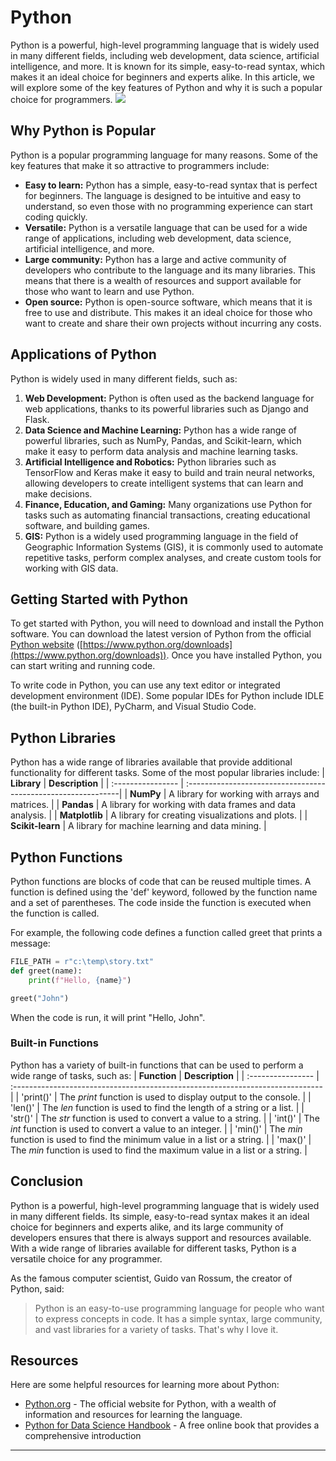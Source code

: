 # Python
Python is a powerful, high-level programming language that is widely used in many different fields, including web development, data science, artificial intelligence, and more. It is known for its simple, easy-to-read syntax, which makes it an ideal choice for beginners and experts alike. In this article, we will explore some of the key features of Python and why it is such a popular choice for programmers.
![](https://www.python.org/static/img/python-logo@2x.png) 

## Why Python is Popular
Python is a popular programming language for many reasons. Some of the key features that make it so attractive to programmers include:
- **Easy to learn:** Python has a simple, easy-to-read syntax that is perfect for beginners. The language is designed to be intuitive and easy to understand, so even those with no programming experience can start coding quickly.
- **Versatile:** Python is a versatile language that can be used for a wide range of applications, including web development, data science, artificial intelligence, and more.
- **Large community:** Python has a large and active community of developers who contribute to the language and its many libraries. This means that there is a wealth of resources and support available for those who want to learn and use Python.
- **Open source:** Python is open-source software, which means that it is free to use and distribute. This makes it an ideal choice for those who want to create and share their own projects without incurring any costs.

## Applications of Python
Python is widely used in many different fields, such as:
1. **Web Development:** Python is often used as the backend language for web applications, thanks to its powerful libraries such as Django and Flask.
2. **Data Science and Machine Learning:** Python has a wide range of powerful libraries, such as NumPy, Pandas, and Scikit-learn, which make it easy to perform data analysis and machine learning tasks.
3. **Artificial Intelligence and Robotics:** Python libraries such as TensorFlow and Keras make it easy to build and train neural networks, allowing developers to create intelligent systems that can learn and make decisions.
4. **Finance, Education, and Gaming:** Many organizations use Python for tasks such as automating financial transactions, creating educational software, and building games.
5. **GIS:** Python is a widely used programming language in the field of Geographic Information Systems (GIS), it is commonly used to automate repetitive tasks, perform complex analyses, and create custom tools for working with GIS data.

## Getting Started with Python
To get started with Python, you will need to download and install the Python software. You can download the latest version of Python from the official [Python website](https://www.python.org/downloads) ([https://www.python.org/downloads](https://www.python.org/downloads)). Once you have installed Python, you can start writing and running code.

To write code in Python, you can use any text editor or integrated development environment (IDE). Some popular IDEs for Python include IDLE (the built-in Python IDE), PyCharm, and Visual Studio Code.

## Python Libraries
Python has a wide range of libraries available that provide additional functionality for different tasks. Some of the most popular libraries include:
| **Library**       | **Description**                                               |
| :---------------- | :-------------------------------------------------------------| 
| **NumPy**         | A library for working with arrays and matrices.               | 
| **Pandas**        | A library for working with data frames and data analysis.     | 
| **Matplotlib**    | A library for creating visualizations and plots.              | 
| **Scikit-learn**  | A library for machine learning and data mining.               | 

## Python Functions
Python functions are blocks of code that can be reused multiple times. A function is defined using the 'def' keyword, followed by the function name and a set of parentheses. The code inside the function is executed when the function is called.

For example, the following code defines a function called greet that prints a message:
```python 
FILE_PATH = r"c:\temp\story.txt" 
def greet(name):
    print(f"Hello, {name}")

greet("John")
``` 
When the code is run, it will print "Hello, John".

### Built-in Functions
Python has a variety of built-in functions that can be used to perform a wide range of tasks, such as:
| **Function**      | **Description**                                                               |
| :---------------- | :-----------------------------------------------------------------------------| 
| 'print()'  | The *print* function is used to display output to the console.                | 
| 'len()'    | The *len* function is used to find the length of a string or a list.          |
| 'str()'    | The *str* function is used to convert a value to a string.                    |
| 'int()'    | The *int* function is used to convert a value to an integer.                  |
| 'min()'    | The *min* function is used to find the minimum value in a list or a string.   |
| 'max()'    | The *min* function is used to find the maximum value in a list or a string.   |

## Conclusion
Python is a powerful, high-level programming language that is widely used in many different fields. Its simple, easy-to-read syntax makes it an ideal choice for beginners and experts alike, and its large community of developers ensures that there is always support and resources available. With a wide range of libraries available for different tasks, Python is a versatile choice for any programmer.

As the famous computer scientist, Guido van Rossum, the creator of Python, said:
> Python is an easy-to-use programming language for people who want to express concepts in code. It has a simple syntax, large community, and vast libraries for a variety of tasks. That's why I love it.

## Resources
Here are some helpful resources for learning more about Python:
- [Python.org](https://www.python.org/) -  The official website for Python, with a wealth of information and resources for learning the language.
- [Python for Data Science Handbook](https://jakevdp.github.io/PythonDataScienceHandbook/) - A free online book that provides a comprehensive introduction

_________________